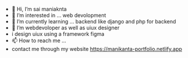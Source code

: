 - 👋 Hi, I’m sai maniaknta
- 👀 I’m interested in ... web devolopment
- 🌱 I’m currently learning ... backend like django and php for backend 
- 💞️ I’m webdevoloper as well as uiux designer
- i design uiux using a framework figma
- 📫 How to reach me ...
- contact me through my website https://manikanta-portfolio.netlify.app

<!---
Luckymani/Luckymani is a ✨ special ✨ repository because its `README.md` (this file) appears on your GitHub profile.
You can click the Preview link to take a look at your changes.
--->
